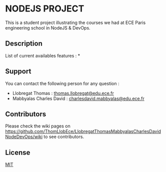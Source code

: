 # NODEJS PROJECT

This is a student project illustrating the courses we had at ECE Paris engineering school in NodeJS & DevOps.

## Description

List of current availables features :
* 

## Support

You can contact the following person for any question :
* Llobregat Thomas : thomas.llobregat@edu.ece.fr
* Mabbyalas Charles David : charlesdavid.mabbyalas@edu.ece.fr

## Contributors

Please check the wiki pages on https://github.com/ThomLlobEce/LlobregatThomasMabbyalasCharlesDavidNodeDevOps/wiki to see contributors.

## License
[MIT](https://choosealicense.com/licenses/mit/)